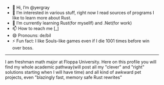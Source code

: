 - 👋 Hi, I’m @yergray
- 👀 I’m interested in various stuff, right now I read sources of programs I like to learn more about Rust. 
- 🌱 I’m currently learning Rust(for mysellf) and .Net(for work) 
- 📫 How to reach me [_]
- 😄 Pronouns: de/bil
- ⚡ Fun fact: I like Souls-like games even if I die 1001 times before win over boss. 

---
I am freshman math major at Floppa
 University. Here on this profile you will find my whole academic pathway(will post all my "clever" and "right" solutions starting when I will have time) and all kind of awkward pet projects, even "blazingly fast, memory safe Rust rewrites" 